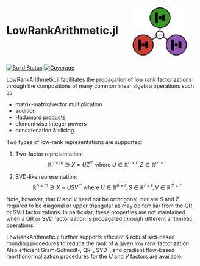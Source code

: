  
# LowRankArithmetic.jl &emsp;<img align = center src="docs/assets/lowrankarithmetic_logo.png" alt="logo" width="150"/>

[![Build Status](https://github.com/FHoltorf/LowRankArithmetic.jl/actions/workflows/CI.yml/badge.svg?branch=main)](https://github.com/FHoltorf/LowRankArithmetic.jl/actions/workflows/CI.yml?query=branch%3Amain)
[![Coverage](https://codecov.io/gh/FHoltorf/LowRankArithmetic.jl/branch/main/graph/badge.svg)](https://codecov.io/gh/FHoltorf/LowRankArithmetic.jl)

LowRankArithmetic.jl facilitates the propagation of low rank factorizations through the compositions of many common linear algebra operations such as
* matrix-matrix/vector multiplication
* addition
* Hadamard products
* elementwise integer powers
* concatenation & slicing

Two types of low-rank representations are supported:

1. Two-factor representation:
    $$ \mathbb{R}^{n\times m} \ni X = UZ^\top \text{ where } U\in \mathbb{R}^{n\times r}, Z\in \mathbb{R}^{m\times r}  $$ 

2.  SVD-like representation:
$$ \mathbb{R}^{n\times m} \ni X = USV^\top \text{ where } U\in \mathbb{R}^{n\times r}, S\in \mathbb{R}^{r\times r}, V\in \mathbb{R}^{m\times r}  $$ 

Note, however, that $U$ and $V$ need not be orthogonal, nor are $S$ and $Z$ required to be diagonal or upper triangular as may be familiar from the QR or SVD factorizations. In particular, these properties are not maintained when a QR or SVD factorization is propagated through different arithmetic operations. 

LowRankArithmetic.jl further supports efficient & robust svd-based rounding procedures to reduce the rank of a given low rank factorization. Also efficient Gram-Schmidt-, QR-, SVD-, and gradient flow-based reorthonormalization procedures for the $U$ and $V$ factors are available. 

